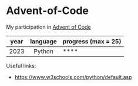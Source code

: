 # Advent-of-Code
My participation in [Advent of Code ](https://adventofcode.com/)

| year | language | progress (max = 25)       |
|:----:|:--------:| ------------------------- |
| 2023 | Python   | ****                      |

Useful links:
* https://www.w3schools.com/python/default.asp
   
